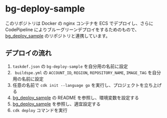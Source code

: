 # bg-deploy-sample

このリポジトリは Docker の nginx コンテナを ECS でデプロイし、さらに CodePipeline によりブルーグリーンデプロイをするためのもので、[bg_deploy_sample](https://github.com/kskisb/iac/tree/main/cdk/bg_deploy_sample) のリポジトリと連携しています。

## デプロイの流れ
1. `taskdef.json` の `bg-deploy-sample` を自分用の名前に設定
2. ` buildspe.yml` の `ACCOUNT_ID`, `REGION`, `REPOSITORY_NAME`, `IMAGE_TAG` を自分用の名前に設定
3. 任意の名前で `cdk init --language go` を実行し、プロジェクトを立ち上げる
4. [bg_deploy_sample](https://github.com/kskisb/iac/tree/main/cdk/bg_deploy_sample) の README を参照し、環境変数を設定する
5. [bg_deploy_sample](https://github.com/kskisb/iac/tree/main/cdk/bg_deploy_sample) を参照し、適宜設定する
5. `cdk deploy` コマンドを実行